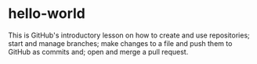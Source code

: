 # hello-world
This is GitHub's introductory lesson on how to create and use repositories; start and manage branches; make changes to a file and push them to GitHub as commits and; open and merge a pull request.
